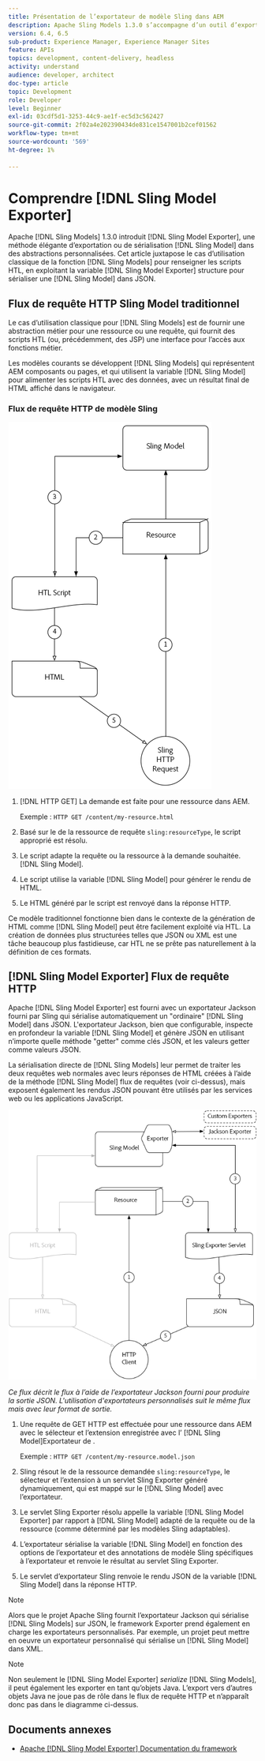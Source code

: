 ```yaml
---
title: Présentation de l’exportateur de modèle Sling dans AEM
description: Apache Sling Models 1.3.0 s’accompagne d’un outil d’exportation de modèles Sling, un moyen élégant d’exporter ou de sérialiser des objets de modèle Sling dans des abstractions personnalisées. Cet article juxtapose le cas d’utilisation traditionnel de l’utilisation de modèles Sling pour renseigner les scripts HTL, en utilisant la structure de l’exportateur de modèle Sling pour sérialiser un modèle Sling dans JSON.
version: 6.4, 6.5
sub-product: Experience Manager, Experience Manager Sites
feature: APIs
topics: development, content-delivery, headless
activity: understand
audience: developer, architect
doc-type: article
topic: Development
role: Developer
level: Beginner
exl-id: 03cdf5d1-3253-44c9-ae1f-ec5d3c562427
source-git-commit: 2f02a4e202390434de831ce1547001b2cef01562
workflow-type: tm+mt
source-wordcount: '569'
ht-degree: 1%

---
```


# Comprendre [!DNL Sling Model Exporter]

Apache [!DNL Sling Models] 1.3.0 introduit [!DNL Sling Model Exporter], une méthode élégante d’exportation ou de sérialisation [!DNL Sling Model] dans des abstractions personnalisées. Cet article juxtapose le cas d’utilisation classique de la fonction [!DNL Sling Models] pour renseigner les scripts HTL, en exploitant la variable [!DNL Sling Model Exporter] structure pour sérialiser une [!DNL Sling Model] dans JSON.

## Flux de requête HTTP Sling Model traditionnel

Le cas d’utilisation classique pour [!DNL Sling Models] est de fournir une abstraction métier pour une ressource ou une requête, qui fournit des scripts HTL (ou, précédemment, des JSP) une interface pour l’accès aux fonctions métier.

Les modèles courants se développent [!DNL Sling Models] qui représentent AEM composants ou pages, et qui utilisent la variable [!DNL Sling Model] pour alimenter les scripts HTL avec des données, avec un résultat final de HTML affiché dans le navigateur.

### Flux de requête HTTP de modèle Sling

![Flux de requête de modèle Sling](./assets/understand-sling-model-exporter/sling-model-request-flow.png)

1. [!DNL HTTP GET] La demande est faite pour une ressource dans AEM.

   Exemple : `HTTP GET /content/my-resource.html`

1. Basé sur le de la ressource de requête `sling:resourceType`, le script approprié est résolu.

1. Le script adapte la requête ou la ressource à la demande souhaitée. [!DNL Sling Model].

1. Le script utilise la variable [!DNL Sling Model] pour générer le rendu de HTML.

1. Le HTML généré par le script est renvoyé dans la réponse HTTP.

Ce modèle traditionnel fonctionne bien dans le contexte de la génération de HTML comme [!DNL Sling Model] peut être facilement exploité via HTL. La création de données plus structurées telles que JSON ou XML est une tâche beaucoup plus fastidieuse, car HTL ne se prête pas naturellement à la définition de ces formats.

## [!DNL Sling Model Exporter] Flux de requête HTTP

Apache [!DNL Sling Model Exporter] est fourni avec un exportateur Jackson fourni par Sling qui sérialise automatiquement un &quot;ordinaire&quot; [!DNL Sling Model] dans JSON. L&#39;exportateur Jackson, bien que configurable, inspecte en profondeur la variable [!DNL Sling Model] et génère JSON en utilisant n’importe quelle méthode &quot;getter&quot; comme clés JSON, et les valeurs getter comme valeurs JSON.

La sérialisation directe de [!DNL Sling Models] leur permet de traiter les deux requêtes web normales avec leurs réponses de HTML créées à l’aide de la méthode [!DNL Sling Model] flux de requêtes (voir ci-dessus), mais exposent également les rendus JSON pouvant être utilisés par les services web ou les applications JavaScript.

![Flux de requête HTTP Sling Model Exporter](./assets/understand-sling-model-exporter/sling-model-exporter-request-flow.png)

*Ce flux décrit le flux à l’aide de l’exportateur Jackson fourni pour produire la sortie JSON. L&#39;utilisation d&#39;exportateurs personnalisés suit le même flux mais avec leur format de sortie.*

1. Une requête de GET HTTP est effectuée pour une ressource dans AEM avec le sélecteur et l’extension enregistrée avec l’ [!DNL Sling Model]Exportateur de .

   Exemple : `HTTP GET /content/my-resource.model.json`

1. Sling résout le de la ressource demandée `sling:resourceType`, le sélecteur et l’extension à un servlet Sling Exporter généré dynamiquement, qui est mappé sur le [!DNL Sling Model] avec l’exportateur.
1. Le servlet Sling Exporter résolu appelle la variable [!DNL Sling Model Exporter] par rapport à [!DNL Sling Model] adapté de la requête ou de la ressource (comme déterminé par les modèles Sling adaptables).
1. L’exportateur sérialise la variable [!DNL Sling Model] en fonction des options de l’exportateur et des annotations de modèle Sling spécifiques à l’exportateur et renvoie le résultat au servlet Sling Exporter.
1. Le servlet d’exportateur Sling renvoie le rendu JSON de la variable [!DNL Sling Model] dans la réponse HTTP.

>[!NOTE]
>
>Alors que le projet Apache Sling fournit l’exportateur Jackson qui sérialise [!DNL Sling Models] sur JSON, le framework Exporter prend également en charge les exportateurs personnalisés. Par exemple, un projet peut mettre en oeuvre un exportateur personnalisé qui sérialise un [!DNL Sling Model] dans XML.

>[!NOTE]
>
>Non seulement le [!DNL Sling Model Exporter] *serialize* [!DNL Sling Models], il peut également les exporter en tant qu’objets Java. L’export vers d’autres objets Java ne joue pas de rôle dans le flux de requête HTTP et n’apparaît donc pas dans le diagramme ci-dessus.

## Documents annexes

* [Apache [!DNL Sling Model Exporter] Documentation du framework](https://sling.apache.org/documentation/bundles/models.html#exporter-framework-since-130)
